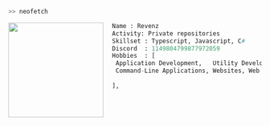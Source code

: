 ```bash
>> neofetch
```

<img align="left" src="https://avatars.githubusercontent.com/u/95893893?v=4" width="189"/>

```py
  Name : Revenz
  Activity: Private repositories
  Skillset : Typescript, Javascript, C#
  Discord  : 1149804799877972059
  Hobbies  : [
   Application Development,   Utility Development,
   Command-Line Applications, Websites, Web Apps
   
  ],

  
```
  
